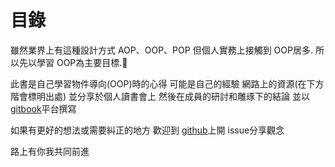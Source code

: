 # 目錄

  雖然業界上有這種設計方式 AOP、OOP、POP 但個人實務上接觸到 OOP居多. 所以先以學習 OOP為主要目標.

  此書是自己學習物件導向\(OOP\)時的心得 可能是自己的經驗 網路上的資源\(在下方階會標明出處\)  並分享於個人讀書會上 然後在成員的研討和雕琢下的結論 並以 [gitbook](%20https://zion-2.gitbook.io/ooad/)平台撰寫

如果有更好的想法或需要糾正的地方 歡迎到 [github](https://github.com/YaoFengChen/reading_group)上開 issue分享觀念 

路上有你我共同前進

